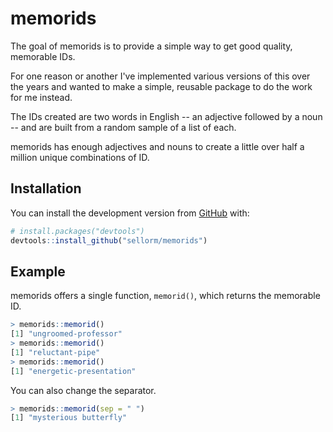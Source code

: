 # memorids

The goal of memorids is to provide a simple way to get good quality, memorable IDs.

For one reason or another I've implemented various versions of this over the years and wanted to make a simple, reusable package to do the work for me instead.

The IDs created are two words in English -- an adjective followed by a noun -- and are built from a random sample of a list of each.

memorids has enough adjectives and nouns to create a little over half a million unique combinations of ID.

## Installation

You can install the development version from [GitHub](https://github.com/) with:

``` r
# install.packages("devtools")
devtools::install_github("sellorm/memorids")
```

## Example

memorids offers a single function, `memorid()`, which returns the memorable ID.

``` r
> memorids::memorid()
[1] "ungroomed-professor"
> memorids::memorid()
[1] "reluctant-pipe"
> memorids::memorid()
[1] "energetic-presentation"
```

You can also change the separator.

``` r
> memorids::memorid(sep = " ")
[1] "mysterious butterfly"
```
